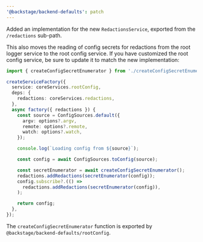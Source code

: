 ```yaml
---
'@backstage/backend-defaults': patch
---
```


Added an implementation for the new `RedactionsService`, exported from the `/redactions` sub-path.

This also moves the reading of config secrets for redactions from the root logger service to the root config service. If you have customized the root config service, be sure to update it to match the new implementation:

```ts
import { createConfigSecretEnumerator } from './createConfigSecretEnumerator';

createServiceFactory({
  service: coreServices.rootConfig,
  deps: {
    redactions: coreServices.redactions,
  },
  async factory({ redactions }) {
    const source = ConfigSources.default({
      argv: options?.argv,
      remote: options?.remote,
      watch: options?.watch,
    });

    console.log(`Loading config from ${source}`);

    const config = await ConfigSources.toConfig(source);

    const secretEnumerator = await createConfigSecretEnumerator();
    redactions.addRedactions(secretEnumerator(config));
    config.subscribe?.(() =>
      redactions.addRedactions(secretEnumerator(config)),
    );

    return config;
  },
});
```

The `createConfigSecretEnumerator` function is exported by `@backstage/backend-defaults/rootConfig`.

